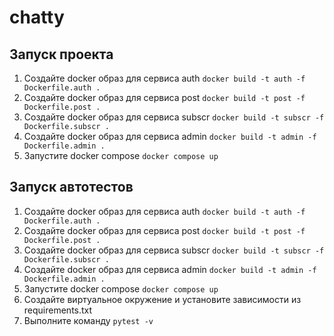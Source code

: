 # chatty

## Запуск проекта

1. Создайте docker образ для сервиса auth ```docker build -t auth -f Dockerfile.auth .```
2. Создайте docker образ для сервиса post ```docker build -t post -f Dockerfile.post .```
3. Создайте docker образ для сервиса subscr ```docker build -t subscr -f Dockerfile.subscr .```
4. Создайте docker образ для сервиса admin ```docker build -t admin -f Dockerfile.admin .```
5. Запустите docker compose ```docker compose up```

## Запуск автотестов

1. Создайте docker образ для сервиса auth ```docker build -t auth -f Dockerfile.auth .```
2. Создайте docker образ для сервиса post ```docker build -t post -f Dockerfile.post .```
3. Создайте docker образ для сервиса subscr ```docker build -t subscr -f Dockerfile.subscr .```
4. Создайте docker образ для сервиса admin ```docker build -t admin -f Dockerfile.admin .```
5. Запустите docker compose ```docker compose up```
6. Создайте виртуальное окружение и установите зависимости из requirements.txt
7. Выполните команду ```pytest -v```
